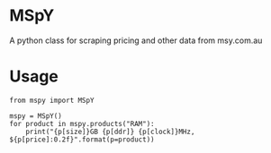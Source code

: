 MSpY
====

A python class for scraping pricing and other data from msy.com.au

Usage
=====

    from mspy import MSpY

    mspy = MSpY()
    for product in mspy.products("RAM"):
        print("{p[size]}GB {p[ddr]} {p[clock]}MHz, ${p[price]:0.2f}".format(p=product))

